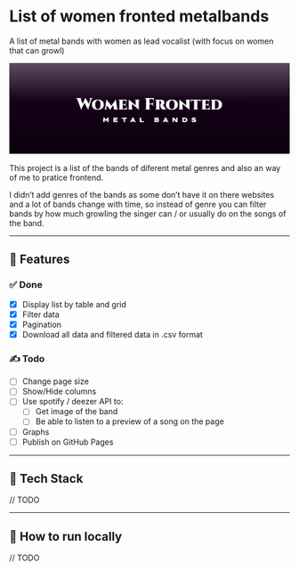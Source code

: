 # List of women fronted metalbands
A list of metal bands with women as lead vocalist (with focus on women that can growl)

![Header image written women fronted metal bands](/header-readme.png "Header")

This project is a list of the bands of diferent metal genres and also an way of me to pratice frontend. 

I didn’t add genres of the bands as some don’t have it on there websites and a lot of bands change with time, so instead of genre you can filter bands by how much growling the singer can / or usually do on the songs of the band.

---
## 📖 Features

### ✅ Done
- [x] Display list by table and grid
- [x] Filter data
- [x] Pagination
- [x] Download all data and filtered data in .csv format
### ✍️ Todo
- [ ] Change page size
- [ ] Show/Hide columns
- [ ] Use spotify / deezer API to:
  - [ ] Get image of the band
  - [ ] Be able to listen to a preview of a song on the page
- [ ] Graphs
- [ ] Publish on GitHub Pages

---

## 🧰 Tech Stack
// TODO

---

## 🚀 How to run locally
// TODO